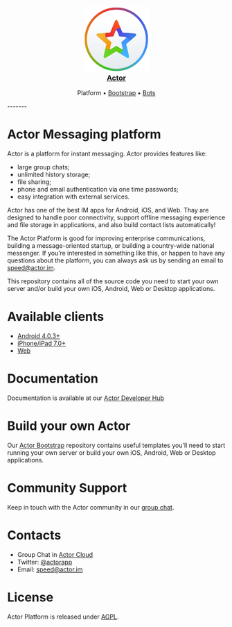 <h3 align="center">
  <a href="https://github.com/actorapp/actor-platform">
    <img src="docs/assets/Actor_Logo_New.png" width="150" />
    <br />
    Actor
  </a>
</h3>
<p align="center">
  Platform &bull; 
  <a href="https://github.com/actorapp/actor-bootstrap">Bootstrap</a> &bull; 
  <a href="https://github.com/actorapp/actor-bots">Bots</a>
</p>
-------

# Actor Messaging platform

Actor is a platform for instant messaging. Actor provides features like:
* large group chats; 
* unlimited history storage;
* file sharing;
* phone and email authentication via one time passwords;
* easy integration with external services.

Actor has one of the best IM apps for Android, iOS, and Web. Thay are designed to handle poor connectivity, support offline messaging experience and file storage in applications, and also build contact lists automatically!

The Actor Platform is good for improving enterprise communications, building a message-oriented startup, or building a country-wide national messenger. If you’re interested in something like this, or happen to have any questions about the platform, you can always ask us by sending an email to speed@actor.im.

This repository contains all of the source code you need to start your own server and/or build your own iOS, Android, Web or Desktop applications.

# Available clients
* [Android 4.0.3+](https://actor.im/android)
* [iPhone/iPad 7.0+](https://actor.im/ios)
* [Web](https://app.actor.im/)

# Documentation

Documentation is available at our [Actor Developer Hub](https://developer.actor.im/)

# Build your own Actor
Our [Actor Bootstrap](https://github.com/actorapp/actor-bootstrap) repository contains useful templates you'll need to start running your own server or build your own iOS, Android, Web or Desktop applications. 

# Community Support

Keep in touch with the Actor community in our [group chat](https://quit.email/join/0d43e6a90d108ad9608514b5c17b76d5b2721d5e2ea51058d6ca43a66befe7f4).

# Contacts

* Group Chat in [Actor Cloud](https://quit.email/join/0d43e6a90d108ad9608514b5c17b76d5b2721d5e2ea51058d6ca43a66befe7f4)
* Twitter: [@actorapp](https://twitter.com/actorapp)
* Email: [speed@actor.im](mailto:speed@actor.im)

# License

Actor Platform is released under [AGPL](LICENSE).
